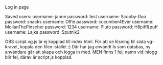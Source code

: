 Log in page

Saved users:
username: janne             password: test
username: Scooby-Doo        password: snacks
username: Offie             password: cucumber4Ever
username: MollanThePinscher password: 1234
username: Pluto             password: H8piff&puff
username: Lajka             password: Sputnik2

OBS script.vg.js är ej kopplad till index.html. För att se lösning till sista vg-kravet, koppla den filen istället :) Där har jag användt ls som databas, ny användare går att skapa och logga in med. MEN finns 1 fel, namn vid inlogg blir fel, därav är script.js kopplad.